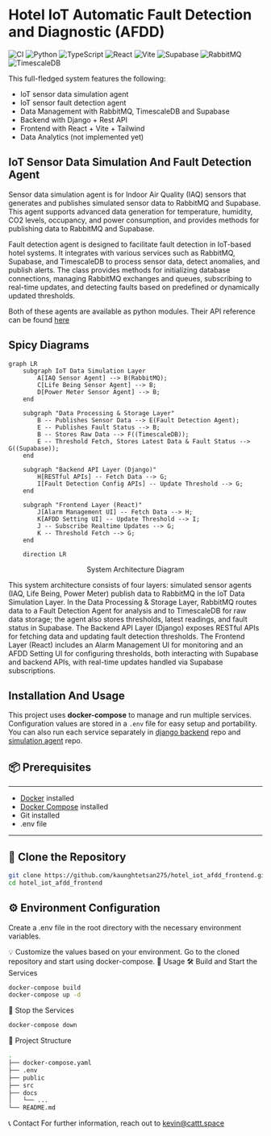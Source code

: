 # Hotel IoT  Automatic Fault Detection and Diagnostic (AFDD)
![CI](https://github.com/kaunghtetsan275/hotel_iot_afdd_frontend/actions/workflows/basic_ci.yml/badge.svg)
![Python](https://img.shields.io/badge/language-Python-blue)
![TypeScript](https://img.shields.io/badge/typescript-%23007ACC.svg?style=for-the-badge&logo=typescript&logoColor=white)
![React](https://img.shields.io/badge/react-%2320232a.svg?style=for-the-badge&logo=react&logoColor=%2361DAFB)
![Vite](https://img.shields.io/badge/vite-%23646CFF.svg?style=for-the-badge&logo=vite&logoColor=white)
![Supabase](https://img.shields.io/badge/Supabase-3ECF8E?style=for-the-badge&logo=supabase&logoColor=white)
![RabbitMQ](https://img.shields.io/badge/Rabbitmq-FF6600?style=for-the-badge&logo=rabbitmq&logoColor=white)
![TimescaleDB](https://avatars.githubusercontent.com/u/8986001?s=48&v=4)

This full-fledged system features the following:
- IoT sensor data simulation agent
- IoT sensor fault detection agent
- Data Management with RabbitMQ, TimescaleDB and Supabase
- Backend with Django + Rest API
- Frontend with React + Vite + Tailwind
- Data Analytics (not implemented yet)

## IoT Sensor Data Simulation And Fault Detection Agent
Sensor data simulation agent is for Indoor Air Quality (IAQ) sensors that generates and publishes simulated sensor data to RabbitMQ and Supabase. This agent supports advanced data generation for temperature, humidity, CO2 levels, occupancy, and power consumption, and provides methods for publishing data to RabbitMQ and Supabase.<br>

Fault detection agent is designed to facilitate fault detection in IoT-based hotel systems. It integrates with various services such as RabbitMQ, Supabase, and TimescaleDB to process sensor data, detect anomalies, and publish alerts. The class provides methods for initializing database connections, managing RabbitMQ exchanges and queues, subscribing to real-time updates, and detecting faults based on predefined or dynamically updated thresholds. <br>

Both of these agents are available as python modules. Their API reference can be found [here](https://kaunghtetsan275.github.io/hotel_iot_afdd_data_simulation)

## Spicy Diagrams
```mermaid
graph LR
    subgraph IoT Data Simulation Layer
        A[IAQ Sensor Agent] --> B(RabbitMQ);
        C[Life Being Sensor Agent] --> B;
        D[Power Meter Sensor Agent] --> B;
    end

    subgraph "Data Processing & Storage Layer"
        B -- Publishes Sensor Data --> E(Fault Detection Agent);
        E -- Publishes Fault Status --> B;
        B -- Stores Raw Data --> F((TimescaleDB));
        E -- Threshold Fetch, Stores Latest Data & Fault Status --> G((Supabase));
    end

    subgraph "Backend API Layer (Django)"
        H[RESTful APIs] -- Fetch Data --> G;
        I[Fault Detection Config APIs] -- Update Threshold --> G;
    end

    subgraph "Frontend Layer (React)"
        J[Alarm Management UI] -- Fetch Data --> H;
        K[AFDD Setting UI] -- Update Threshold --> I;
        J -- Subscribe Realtime Updates --> G;
        K -- Threshold Fetch --> G;
    end

    direction LR
```  
<p style="text-align:center;">System Architecture Diagram</p>
<p>This system architecture consists of four layers: simulated sensor agents (IAQ, Life Being, Power Meter) publish data to RabbitMQ in the IoT Data Simulation Layer. In the Data Processing & Storage Layer, RabbitMQ routes data to a Fault Detection Agent for analysis and to TimescaleDB for raw data storage; the agent also stores thresholds, latest readings, and fault status in Supabase. The Backend API Layer (Django) exposes RESTful APIs for fetching data and updating fault detection thresholds. The Frontend Layer (React) includes an Alarm Management UI for monitoring and an AFDD Setting UI for configuring thresholds, both interacting with Supabase and backend APIs, with real-time updates handled via Supabase subscriptions.<p>

## Installation And Usage

This project uses **docker-compose** to manage and run multiple services. Configuration values are stored in a `.env` file for easy setup and portability. You can also run each service separately in [django backend](https://github.com/kaunghtetsan275/hotel_iot_afdd_backend) repo and [simulation agent](https://github.com/kaunghtetsan275/hotel_iot_afdd_data_simulation) repo.
## 📦 Prerequisites
---
- [Docker](https://www.docker.com/products/docker-desktop) installed
- [Docker Compose](https://docs.docker.com/compose/install/) installed
- Git installed
- .env file
---
## 📁 Clone the Repository
```bash
git clone https://github.com/kaunghtetsan275/hotel_iot_afdd_frontend.git
cd hotel_iot_afdd_frontend
```
## ⚙️ Environment Configuration
Create a .env file in the root directory with the necessary environment variables.

💡 Customize the values based on your environment.
Go to the cloned repository and start using docker-compose.
🚀 Usage
🛠 Build and Start the Services
```bash
docker-compose build
docker-compose up -d
```
🛑 Stop the Services
```bash
docker-compose down
```
📂 Project Structure
```bash
.
├── docker-compose.yaml
├── .env
├── public
├── src
├── docs
│   └── ...
└── README.md
```

📞 Contact
For further information, reach out to kevin@cattt.space
